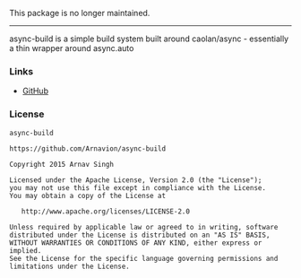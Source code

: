 This package is no longer maintained.

---

async-build is a simple build system built around caolan/async - essentially a thin wrapper around async.auto


### Links

* [GitHub](https://github.com/Arnavion/async-build/)


### License

```
async-build

https://github.com/Arnavion/async-build

Copyright 2015 Arnav Singh

Licensed under the Apache License, Version 2.0 (the "License");
you may not use this file except in compliance with the License.
You may obtain a copy of the License at

   http://www.apache.org/licenses/LICENSE-2.0

Unless required by applicable law or agreed to in writing, software
distributed under the License is distributed on an "AS IS" BASIS,
WITHOUT WARRANTIES OR CONDITIONS OF ANY KIND, either express or implied.
See the License for the specific language governing permissions and
limitations under the License.
```
